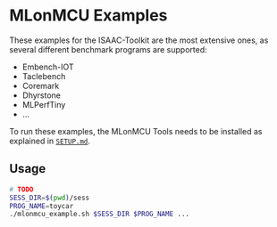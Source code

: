 # MLonMCU Examples

These examples for the ISAAC-Toolkit are the most extensive ones, as several different benchmark programs are supported:

- Embench-IOT
- Taclebench
- Coremark
- Dhyrstone
- MLPerfTiny
- ...

To run these examples, the MLonMCU Tools needs to be installed as explained in [`SETUP.md`](Setup.md).

## Usage

```sh
# TODO
SESS_DIR=$(pwd)/sess
PROG_NAME=toycar
./mlonmcu_example.sh $SESS_DIR $PROG_NAME ...
```